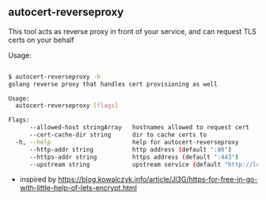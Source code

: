 ## autocert-reverseproxy

This tool acts as reverse proxy in front of your service, and can request TLS certs on your behalf

Usage:

```bash

$ autocert-reverseproxy -h
golang reverse proxy that handles cert provisioning as well

Usage:
  autocert-reverseproxy [flags]

Flags:
      --allowed-host stringArray   hostnames allowed to request cert
      --cert-cache-dir string      dir to cache certs to
  -h, --help                       help for autocert-reverseproxy
      --http-addr string           http address (default ":80")
      --https-addr string          https address (default ":443")
      --upstream string            upstream service (default "http://localhost:8080") 

```

* inspired by https://blog.kowalczyk.info/article/Jl3G/https-for-free-in-go-with-little-help-of-lets-encrypt.html
